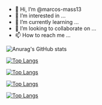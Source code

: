 - 👋 Hi, I’m @marcos-mass13
- 👀 I’m interested in ...
- 🌱 I’m currently learning ...
- 💞️ I’m looking to collaborate on ...
- 📫 How to reach me ...

<!---
marcos-mass13/marcos-mass13 is a ✨ special ✨ repository because its `README.md` (this file) appears on your GitHub profile.
You can click the Preview link to take a look at your changes.
--->


![Anurag's GitHub stats](https://github-readme-stats.vercel.app/api?username=marcos-mass13&show_icons=true&theme=radical&count_private=true&bg_color=DEG,COLOR1,COLOR2,COLOR3...COLOR10)

[![Top Langs](https://github-readme-stats.vercel.app/api/top-langs/?username=marcos-mass13&layout=compact&count_private=true)](https://github.com/anuraghazra/github-readme-stats)

[![Top Langs](https://github-readme-stats.vercel.app/api/top-langs/?username=marcos-mass13&langs_count=8)](https://github.com/anuraghazra/github-readme-stats)

[![Top Langs](https://github-readme-stats.vercel.app/api/top-langs/?username=marcos-mass13)](https://github.com/anuraghazra/github-readme-stats)

[![Top Langs](https://github-readme-stats.vercel.app/api/top-langs/?username=marcos-mass13&langs_count=8)](https://github.com/anuraghazra/github-readme-stats)